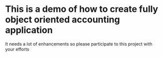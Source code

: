# This is a demo of how to create fully object oriented accounting application 
It needs a lot of enhancements so please participate to this project with your efforts
